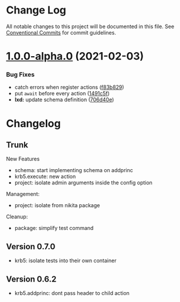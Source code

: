 # Change Log

All notable changes to this project will be documented in this file.
See [Conventional Commits](https://conventionalcommits.org) for commit guidelines.

# [1.0.0-alpha.0](https://github.com/adaltas/node-nikita/compare/@nikitajs/krb5@0.9.7...@nikitajs/krb5@1.0.0-alpha.0) (2021-02-03)


### Bug Fixes

* catch errors when register actions ([f83b829](https://github.com/adaltas/node-nikita/commit/f83b82945d6784272f3d539a6ac7d30f3c968826))
* put `await` before every action ([1491c5f](https://github.com/adaltas/node-nikita/commit/1491c5f590fb7a317ed325f5a80a25a44d027794))
* **lxd:** update schema definition ([706d40e](https://github.com/adaltas/node-nikita/commit/706d40e10b934116e2bac9c5ca4d92045178b063))






# Changelog

## Trunk

New Features
* schema: start implementing schema on addprinc
* krb5.execute: new action
* project: isolate admin arguments inside the config option

Management:
* project: isolate from nikita package

Cleanup:
* package: simplify test command

## Version 0.7.0

* krb5: isolate tests into their own container

## Version 0.6.2

* krb5.addprinc: dont pass header to child action
